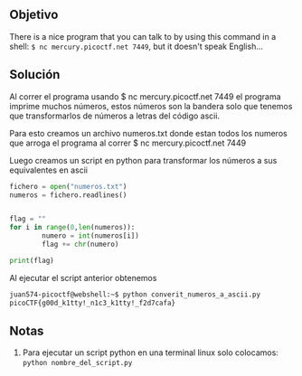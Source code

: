 ## Objetivo
There is a nice program that you can talk to by using this command in a shell: `$ nc mercury.picoctf.net 7449`, but it doesn't speak English...

## Solución
Al correr el programa usando $ nc mercury.picoctf.net 7449 el programa imprime muchos números, estos números son la bandera solo que tenemos que transformarlos de números a letras del código ascii.

Para esto creamos un archivo numeros.txt donde estan todos los numeros que arroga el programa al correr $ nc mercury.picoctf.net 7449

Luego creamos un script en python para transformar los números a sus equivalentes en ascii

``` python
fichero = open("numeros.txt")
numeros = fichero.readlines()


flag = ""
for i in range(0,len(numeros)):
        numero = int(numeros[i])
        flag += chr(numero)

print(flag)
```

Al ejecutar el script anterior obtenemos
``` bash
juan574-picoctf@webshell:~$ python converit_numeros_a_ascii.py 
picoCTF{g00d_k1tty!_n1c3_k1tty!_f2d7cafa}
```
## Notas
1. Para ejecutar un script python en una terminal linux solo colocamos: `python nombre_del_script.py`